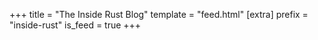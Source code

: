 +++
title = "The Inside Rust Blog"
template = "feed.html"
[extra]
prefix = "inside-rust"
is_feed = true
+++
